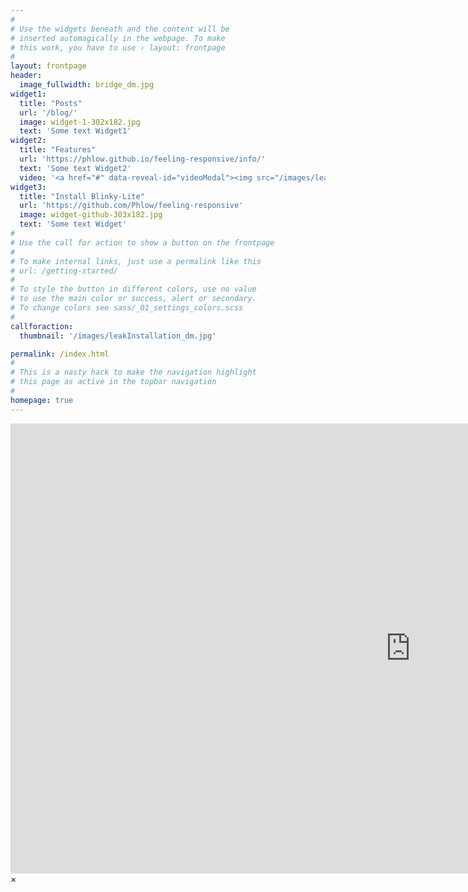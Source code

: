 ```yaml
---
#
# Use the widgets beneath and the content will be
# inserted automagically in the webpage. To make
# this work, you have to use › layout: frontpage
#
layout: frontpage
header:
  image_fullwidth: bridge_dm.jpg
widget1:
  title: "Posts"
  url: '/blog/'
  image: widget-1-302x182.jpg
  text: 'Some text Widget1'
widget2:
  title: "Features"
  url: 'https://phlow.github.io/feeling-responsive/info/'
  text: 'Some text Widget2'
  video: '<a href="#" data-reveal-id="videoModal"><img src="/images/leakInstallation_dm.jpg" width="302" height="182" alt=""/></a>'
widget3:
  title: "Install Blinky-Lite"
  url: 'https://github.com/Phlow/feeling-responsive'
  image: widget-github-303x182.jpg
  text: 'Some text Widget'
#
# Use the call for action to show a button on the frontpage
#
# To make internal links, just use a permalink like this
# url: /getting-started/
#
# To style the button in different colors, use no value
# to use the main color or success, alert or secondary.
# To change colors see sass/_01_settings_colors.scss
#
callforaction:
  thumbnail: '/images/leakInstallation_dm.jpg'

permalink: /index.html
#
# This is a nasty hack to make the navigation highlight
# this page as active in the topbar navigation
#
homepage: true
---
```


<div id="videoModal" class="reveal-modal large" data-reveal="">
  <div class="flex-video widescreen vimeo" style="display: block;">
    <iframe width="1280" height="720" src="https://www.youtube.com/embed/ixhx7huZjTI?si=0Gq-TxCqrKp-QzCg" frameborder="0" allowfullscreen></iframe>
  </div>
  <a class="close-reveal-modal">&#215;</a>
</div>


